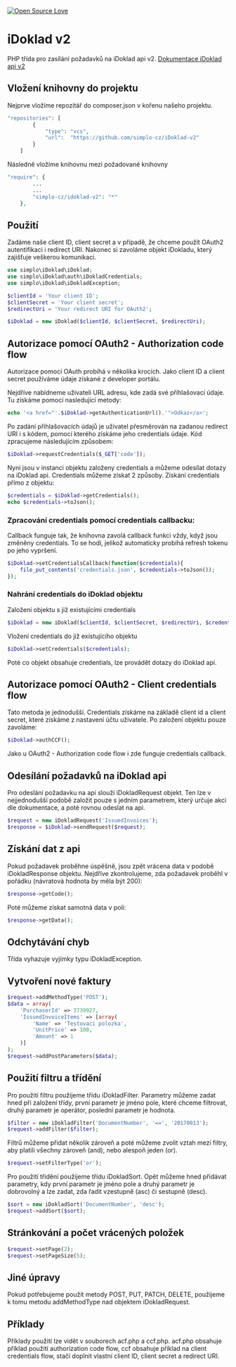 [![Open Source Love](https://badges.frapsoft.com/os/mit/mit.svg?v=102)](https://github.com/ellerbrock/open-source-badge/)
# iDoklad v2
PHP třída pro zasílání požadavků na iDoklad api v2.
[Dokumentace iDoklad api v2](https://app.idoklad.cz/Developer/Help)

## Vložení knihovny do projektu
Nejprve vložíme repozitář do composer.json v kořenu našeho projektu.
```php
"repositories": [
        {
            "type": "vcs",
            "url":  "https://github.com/simplo-cz/iDoklad-v2"
        }
    ]
```
Následně vložíme knihovnu mezi požadované knihovny
```php
"require": {
        ...
        ...
        "simplo-cz/idoklad-v2": "*"
    },
```
## Použití
Zadáme naše client ID, client secret a v případě, že chceme použít OAuth2 autentifikaci i redirect URI. Nakonec si zavoláme objekt iDokladu, který zajišťuje veškerou komunikaci.
```php            
use simplo\iDoklad\iDoklad;
use simplo\iDoklad\auth\iDokladCredentials;
use simplo\iDoklad\iDokladException;

$clientId = 'Your client ID';
$clientSecret = 'Your client secret';
$redirectUri = 'Your redirect URI for OAuth2';

$iDoklad = new iDoklad($clientId, $clientSecret, $redirectUri);
```

## Autorizace pomocí OAuth2 - Authorization code flow
Autorizace pomocí OAuth probíhá v několika krocích. Jako client ID a client secret používáme údaje získané z developer portálu.

Nejdříve nabídneme uživateli URL adresu, kde zadá své přihlašovací údaje. Tu získáme pomocí nasledující metody:
```php
echo '<a href="'.$iDoklad->getAuthenticationUrl().'">Odkaz</a>';
```

Po zadání přihlašovacích údajů je uživatel přesměrován na zadanou redirect URI i s kódem, pomocí kterého získáme jeho credentials údaje.
Kód zpracujeme následujícím způsobem:
```php
$iDoklad->requestCredentials($_GET['code']);
```

Nyní jsou v instanci objektu založeny credentials a můžeme odesílat dotazy na iDoklad api. Credentials můžeme získat 2 způsoby.
Získání credentials přímo z objektu:
```php
$credentials = $iDoklad->getCredentials();
echo $credentials->toJson();
```

### Zpracování credentials pomocí credentials callbacku:
Callback funguje tak, že knihovna zavolá callback funkci vždy, když jsou změněny credentials. To se hodí, jelikož automaticky probíhá refresh tokenu po jeho vypršení.
```php
$iDoklad->setCredentialsCallback(function($credentials){
    file_put_contents('credentials.json', $credentials->toJson());
});
```

### Nahrání credentials do iDoklad objektu
Založení objektu s již existujícími credentials
```php
$iDoklad = new iDoklad($clientId, $clientSecret, $redirectUri, $credentials);
```

Vložení credentials do již existujícího objektu
```php
$iDoklad->setCredentials($credentials);
```

Poté co objekt obsahuje credentials, lze provádět dotazy do iDoklad api.

## Autorizace pomocí OAuth2 - Client credentials flow
Tato metoda je jednodušší. Credentials získáme na základě client id a client secret, které získáme z nastavení účtu uživatele.
Po založení objektu pouze zavoláme:
```php
$iDoklad->authCCF();
```

Jako u OAuth2 - Authorization code flow i zde funguje credentials callback.

## Odesílání požadavků na iDoklad api
Pro odeslání požadavku na api slouží iDokladRequest objekt. Ten lze v nejjednodušší podobě založit pouze s jedním parametrem, který určuje akci dle dokumentace, a poté rovnou odeslat na api.
```php
$request = new iDokladRequest('IssuedInvoices');
$response = $iDoklad->sendRequest($request);
```

## Získání dat z api
Pokud požadavek proběhne úspěšně, jsou zpět vrácena data v podobě iDokladResponse objektu. Nejdříve zkontrolujeme, zda požadavek proběhl v pořádku (návratová hodnota by měla být 200):
```php
$response->getCode();
```

Poté můžeme získat samotná data v poli:
```php
$response->getData();
```

## Odchytávání chyb
Třída vyhazuje vyjímky typu iDokladException.

## Vytvoření nové faktury
```php
$request->addMethodType('POST');
$data = array(
    'PurchaserId' => 3739927,
    'IssuedInvoiceItems' => [array(
        'Name' => 'Testovaci polozka',
        'UnitPrice' => 100,
        'Amount' => 1
    )]
);
$request->addPostParameters($data);
```

## Použití filtru a třídění
Pro použití filtru použijeme třídu iDokladFilter. Parametry můžeme zadat hned při založení třídy, první parametr je jméno pole, které chceme filtrovat, druhý parametr je operátor, poslední parametr je hodnota.
```php
$filter = new iDokladFilter('DocumentNumber', '==', '20170013');
$request->addFilter($filter);
```

Filtrů můžeme přidat několik zároveň a poté můžeme zvolit vztah mezi filtry, aby platili všechny zároveň (and), nebo alespoň jeden (or).
```php
$request->setFilterType('or');
```

Pro použití třídění použijeme třídu iDokladSort. Opět můžeme hned přidávat parametry, kdy první parametr je jméno pole a druhý parametr je dobrovolný a lze zadat, zda řadit vzestupně (asc) či sestupně (desc).
```php
$sort = new iDokladSort('DocumentNumber', 'desc');
$request->addSort($sort);
```

## Stránkování a počet vrácených položek
```php
$request->setPage(2);
$request->setPageSize(5);
```

## Jiné úpravy
Pokud potřebujeme použít metody POST, PUT, PATCH, DELETE, použijeme k tomu metodu addMethodType nad objektem iDokladRequest.

## Příklady
Příklady použití lze vidět v souborech acf.php a ccf.php. acf.php obsahuje příklad použití authorization code flow, ccf obsahuje příklad na client credentials flow, stačí doplnit vlastní client ID, client secret a redirect URI.